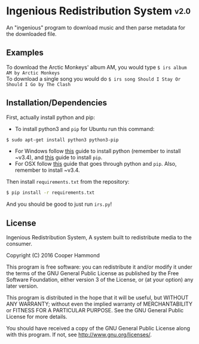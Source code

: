 # Ingenious Redistribution System <sub><sup>v2.0<sup><sub>

An "ingenious" program to download music and then parse metadata for the downloaded file.

## Examples

To download the Arctic Monkeys' album AM, you would type `$ irs album AM by Arctic Monkeys`  
To download a single song you would do `$ irs song Should I Stay Or Should I Go by The Clash`

## Installation/Dependencies

First, actually install python and pip:
 - To install python3 and `pip` for Ubuntu run this command:

 ```bash
 $ sudo apt-get install python3 python3-pip
 ```
 - For Windows follow [this](http://www.howtogeek.com/197947/how-to-install-python-on-windows/) guide to install python (remember to install ~v3.4), and [this](https://pip.pypa.io/en/latest/installing/) guide to install `pip`.
 - For OSX follow [this](http://docs.python-guide.org/en/latest/starting/install/osx/) guide that goes through python and `pip`. Also, remember to install ~v3.4.

Then install `requirements.txt` from the repository:
```bash
$ pip install -r requirements.txt
```
And you should be good to just run `irs.py`!

## License
Ingenious Redistribution System, A system built to redistribute media to the consumer.

Copyright (C) 2016  Cooper Hammond

This program is free software: you can redistribute it and/or modify
it under the terms of the GNU General Public License as published by
the Free Software Foundation, either version 3 of the License, or
(at your option) any later version.

This program is distributed in the hope that it will be useful,
but WITHOUT ANY WARRANTY; without even the implied warranty of
MERCHANTABILITY or FITNESS FOR A PARTICULAR PURPOSE.  See the
GNU General Public License for more details.

You should have received a copy of the GNU General Public License
along with this program.  If not, see <http://www.gnu.org/licenses/>.
